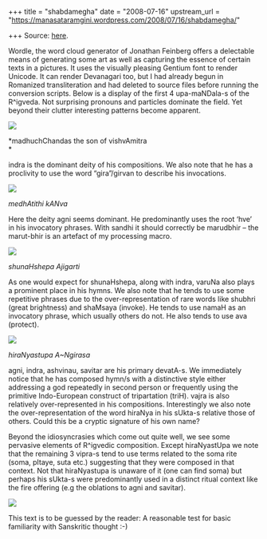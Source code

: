 +++
title = "shabdamegha"
date = "2008-07-16"
upstream_url = "https://manasataramgini.wordpress.com/2008/07/16/shabdamegha/"

+++
Source: [here](https://manasataramgini.wordpress.com/2008/07/16/shabdamegha/).

Wordle, the word cloud generator of Jonathan Feinberg offers a delectable means of generating some art as well as capturing the essence of certain texts in a pictures. It uses the visually pleasing Gentium font to render Unicode. It can render Devanagari too, but I had already begun in Romanized transliteration and had deleted to source files before running the conversion scripts. Below is a display of the first 4 upa-maNDala-s of the R^igveda. Not surprising pronouns and particles dominate the field. Yet beyond their clutter interesting patterns become apparent.

[![](https://i1.wp.com/farm4.static.flickr.com/3283/2672542759_315d8c9221_o.jpg)](http://farm4.static.flickr.com/3283/2672542759_315d8c9221_o.jpg)

*madhuchChandas the son of vishvAmitra  
*

indra is the dominant deity of his compositions. We also note that he has a proclivity to use the word “gira”/girvan to describe his invocations.

[![](https://i2.wp.com/farm4.static.flickr.com/3019/2673363418_f4dfe08bc9_o.jpg)](http://farm4.static.flickr.com/3019/2673363418_f4dfe08bc9_o.jpg)

*medhAtithi kANva*

Here the deity agni seems dominant. He predominantly uses the root ‘hve’ in his invocatory phrases. With sandhi it should correctly be marudbhir – the marut-bhir is an artefact of my processing macro.

[![](https://i0.wp.com/farm4.static.flickr.com/3131/2673363878_5b49df14f0_o.jpg)](http://farm4.static.flickr.com/3131/2673363878_5b49df14f0_o.jpg)

*shunaHshepa Ajigarti*

As one would expect for shunaHshepa, along with indra, varuNa also plays a prominent place in his hymns. We also note that he tends to use some repetitive phrases due to the over-representation of rare words like shubhri (great brightness) and shaMsaya (invoke). He tends to use namaH as an invocatory phrase, which usually others do not. He also tends to use ava (protect).

[![](https://i0.wp.com/farm4.static.flickr.com/3277/2673362056_08c3a2590b_o.jpg)](http://farm4.static.flickr.com/3277/2673362056_08c3a2590b_o.jpg)

*hiraNyastupa A\~Ngirasa*

agni, indra, ashvinau, savitar are his primary devatA-s. We immediately notice that he has composed hymn/s with a distinctive style either addressing a god repeatedly in second person or frequently using the primitive Indo-European construct of tripartation (triH). vajra is also relatively over-represented in his compositions. Interestingly we also note the over-representation of the word hiraNya in his sUkta-s relative those of others. Could this be a cryptic signature of his own name?

Beyond the idiosyncrasies which come out quite well, we see some pervasive elements of R^igvedic composition. Except hiraNyastUpa we note that the remaining 3 vipra-s tend to use terms related to the soma rite
(soma, pItaye, suta etc.) suggesting that they were composed in that
context. Not that hiraNyastupa is unaware of it (one can find soma) but perhaps his sUkta-s were predominantly used in a distinct ritual context like the fire offering (e.g the oblations to agni and savitar).

[![](https://i0.wp.com/farm4.static.flickr.com/3167/2672544501_91e71d087f_o.jpg)](http://farm4.static.flickr.com/3167/2672544501_91e71d087f_o.jpg)

This text is to be guessed by the reader: A reasonable test for basic familiarity with Sanskritic thought :-)

